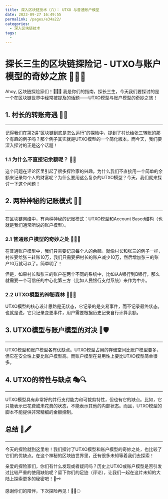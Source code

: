```yaml
---
title: 深入区块链技术（八）： UTXO 与普通账户模型
date: 2023-09-27 16:49:55
permalink: /pages/e34a22/
categories: 
  - 深入区块链技术
tags: 
  - 
---
```

# 探长三生的区块链探险记 - UTXO与账户模型的奇妙之旅 🚀🕵️‍♂️

Ahoy, 区块链探险家们！🚀🕵️‍♂️ 我是你们的指南，探长三生，今天我们要探讨的是一个在区块链世界中经常被提及的话题——UTXO模型与账户模型的奇妙之旅！

## 1. 村长的转账奇遇 🏦💸
-------

记得我们在第2讲“区块链到底是怎么运行”的探险中，提到了村长给张三转账的那个有趣的例子吗？那个例子其实就是UTXO模型的一个简化版本。而今天，我们要深入探讨的正是这个话题！

### 1.1 为什么不直接记余额呢？ 🤔💼

这个问题在评论区里引起了很多探险家的兴趣。为什么我们不直接用一个简单的余额来记录每个人的财富呢？为什么要用这么复杂的UTXO模型？今天，我们就来探讨一下这个问题！

## 2. 两种神秘的记账模式 🔐📜
----------

在区块链网络中，有两种神秘的记账模式：UTXO模型和Account Based结构（也就是我们通常所说的账户模型）。

### 2.1 普通账户模型的奇妙之处 🧙‍♂️📜

在普通账户模型中，我们只需要记录每个人的余额。就像村长和张三的例子一样，村长要给张三转账10万，我们只需要把村长的账户减少10万，然后增加张三的账户10万就可以了。简单明了！

但是，如果村长和张三的账户在两个不同的系统中，比如从A银行到B银行，那么就需要一个可信任的中心化第三方（比如人民银行支付系统）来作为中介。

### 2.2 UTXO模型的神秘森林 🌲🧙‍♂️

UTXO模型的核心设计思路是无状态，它记录的是交易事件，而不记录最终状态。也就是说，它只记录变更事件，用户需要根据历史记录自行计算余额。

## 3. UTXO模型与账户模型的对决 🤺🛡️
----------

UTXO模型和账户模型各有优缺点。UTXO模型占用的存储空间比账户模型要多，但它在安全性上要比账户模型高。而账户模型在易用性上要比UTXO模型简单很多。

## 4. UTXO的特性与缺点 🎭🔍
----------

UTXO模型具有非常好的并行支付能力和可裁剪特性，但也有它的缺点。比如，它只能表示已花费或未花费的状态，不能表示其他的内部状态。而且，UTXO模型的脚本不能提供非常精细的金额控制。

## 总结 📜🖋️
------

今天的探险就到这里啦！我们探讨了UTXO模型和账户模型的奇妙之处，也比较了它们的优缺点。在这个神秘的区块链世界里，还有很多未知等着我们去探索！

亲爱的探险家们，你们有什么发现或者疑问吗？历史上UTXO或账户模型是否引发过比较严重的使用缺陷呢？留下你们的足迹（评论），让我们一起在这片未知的大陆上探索更多的秘密吧！👣🗝️

感谢你们的陪伴，下次探险再见！👋🚀🌕
